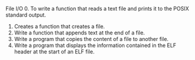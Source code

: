 File I/O
0. To write a function that reads a text file and prints it to the POSIX standard output.
1. Creates a function that creates a file.
2. Write a function that appends text at the end of a file.
3. Write a program that copies the content of a file to another file.
4. Write a program that displays the information contained in the ELF header at the start of an ELF file.
